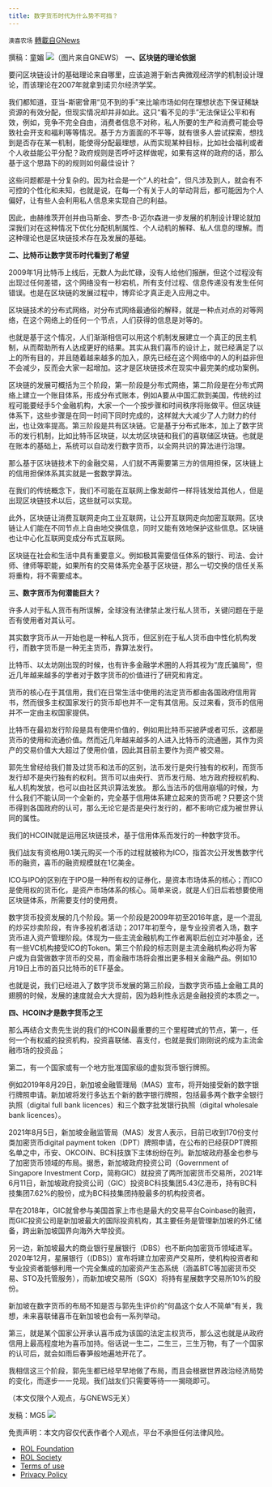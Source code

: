 ```yaml
---
title: 数字货币时代为什么势不可挡？
---
```

`澳喜农场` [轉載自GNews](https://gnews.org/zh-hans/1662959/)

撰稿：童媚
![](https://assets.gnews.org/wp-content/uploads/2021/11/货币之王.png)（图片来自GNEWS）
**一、区块链的理论依据**

要问区块链设计的基础理论来自哪里，应该追溯于新古典微观经济学的机制设计理论，而该理论在2007年就拿到诺贝尔经济学奖。

我们都知道，亚当-斯密曾用“见不到的手”来比喻市场如何在理想状态下保证稀缺资源的有效分配，但现实情况却并非如此。这只“看不见的手”无法保证公平和有效，例如，竞争不完全自由，消费者信息不对称，私人所要的生产和消费可能会导致社会开支和福利等等情况。基于方方面面的不平等，就有很多人尝试探索，想找到是否存在某一机制，能使得分配最理想，从而实现某种目标，比如社会福利或者个人收益能公平分配？政府规则是否呼吁这样做呢，如果有这样的政府的话，那么基于这个思路下的的规则如何最佳设计？

这些问题都是十分复杂的。因为社会是一个“人的社会”，但凡涉及到人，就会有不可控的个性化和未知，也就是说，在每一个有关于人的举动背后，都可能因为个人偏好，让有些人会利用私人信息来实现自己的利益。

因此，由赫维茨开创并由马斯金、罗杰-B-迈尔森进一步发展的机制设计理论就加深我们对在这种情况下优化分配机制属性、个人动机的解释、私人信息的理解。而这种理论也是区块链技术存在及发展的基础。

**二、比特币让数字货币时代看到了希望**

2009年1月比特币上线后，无数人为此忙碌，没有人给他们报酬，但这个过程没有出现过任何差错，这个网络没有一秒宕机，所有支付过程、信息传递没有发生任何错误。也是在区块链的发展过程中，博弈论才真正走入应用之中。

区块链技术的分布式网络，对分布式网络最通俗的解释，就是一种点对点的对等网络，在这个网络上的任何一个节点，人们获得的信息是对等的。

也就是基于这个情况，人们渐渐相信可以用这个机制发展建立一个真正的民主机制，从而帮助所有人达成更好的结果。其实从我们喜币的设计上，就已经满足了以上的所有目的，并且随着越来越多的加入，原先已经在这个网络中的人的利益非但不会减少，反而会大家一起增加。这才是区块链技术在现实中最完美的成功案例。

区块链的发展可概括为三个阶段，第一阶段是分布式网络，第二阶段是在分布式网络上建立一个账目体系，形成分布式账本，例如A要从中国汇款到美国，传统的过程可能要经手5个金融机构，大家一个一个按步骤和时间秩序将账做平。但区块链体系下，这些步骤是在同一时间下同时完成的，这样就大大减少了人力财力的付出，也让效率提高。第三阶段是共有区块链。它是基于分布式账本，加上了数字货币的发行机制，比如比特币区块链，以太坊区块链和我们的喜联储区块链。也就是在账本的基础上，系统可以自动发行数字货币，以全网共识的算法进行治理。

那么基于区块链技术下的金融交易，人们就不再需要第三方的信用担保，区块链上的信用担保体系其实就是一套数学算法。

在我们的传统概念下，我们不可能在互联网上像发邮件一样将钱发给其他人，但是出现区块链技术以后，这些就可以实现。

此外，区块链让消费互联网走向工业互联网，让公开互联网走向加密互联网。区块链让人们能在不同节点上自由地交换信息，同时又能有效地保护这些信息。区块链也让中心化互联网变成分布式互联网。

区块链在社会和生活中具有重要意义。例如极其需要信任体系的银行、司法、会计师、律师等职能，如果所有的交易体系完全基于区块链，那么一切交换的信任关系将重构，将不需要成本。

**三、数字货币为何潜能巨大？**

许多人对于私人货币有所误解，全球没有法律禁止发行私人货币，关键问题在于是否有使用者对其认可。

其实数字货币从一开始也是一种私人货币，但区别在于私人货币由中性化机构发行，而数字货币是一种无主货币，靠算法发行。

比特币、以太坊刚出现的时候，也有许多金融学术圈的人将其视为“庞氏骗局”，但近几年越来越多的学者对于数字货币的价值进行了研究和肯定。

货币的核心在于其信用，我们在日常生活中使用的法定货币都由各国政府信用背书，然而很多主权国家发行的货币却也并不一定有其信用。反过来看，货币的信用并不一定由主权国家提供。

比特币在最初发行阶段是具有使用价值的，例如用比特币买披萨或者可乐，这都是货币的使用和流通价值。然而近几年越来越多的人进入比特币的流通圈，其作为资产的交易价值大大超过了使用价值，因此其目前主要作为资产被交易。

郭先生曾经给我们普及过货币和法币的区别，法币发行是央行独有的权利，而货币发行却不是央行独有的权利。货币可以由央行、货币发行局、地方政府授权机构、私人机构发放，也可以由社区共识算法发放。 那么当法币的信用崩塌的时候，为什么我们不能认同一个全新的，完全基于信用体系建立起来的货币呢？只要这个货币得到各国政府的认可，那么无论它是否是央行发行的，都不影响它成为被世界认同的属性。

我们的HCOIN就是运用区块链技术，基于信用体系而发行的一种数字货币。

我们战友有资格用0.1美元购买一个币的过程就被称为ICO，指首次公开发售数字代币的融资，喜币的融资规模就在1亿美金。

ICO与IPO的区别在于IPO是一种所有权的证券化，是资本市场体系的核心；而ICO是使用权的货币化，是资产市场体系的核心。简单来说，就是人们日后若想要使用区块链体系，所需要支付的使用费。

数字货币投资发展的几个阶段。第一个阶段是2009年初至2016年底，是一个混乱的炒买炒卖阶段，有许多投机者活动；2017年初至今，是专业投资者入场，数字货币进入资产管理阶段。体现为一些主流金融机构工作者离职后创立对冲基金，还有一些VC机构接受ICO的Token。第三个阶段的标志则是主流金融机构必将为客户或为自营做数字货币的交易，而金融市场将会推出更多相关金融产品。例如10月19日上市的首只比特币的ETF基金。

也就是说，我们已经进入了数字货币发展的第三阶段，当数字货币插上金融工具的翅膀的时候，发展的速度就会大大提前，因为趋利性永远是金融投资的本质之一。

**四、HCOIN才是数字货币之王**

那么再结合文贵先生说的我们的HCOIN最重要的三个里程碑式的节点，第一，任何一个有权威的投资机构，投资喜联储、喜支付，也就是我们刚刚说的成为主流金融市场的投资品；

第二，有一个国家或有一个地方批准国家级的虚拟货币银行牌照。

例如2019年8月29日，新加坡金融管理局（MAS）宣布，将开始接受新的数字银行牌照申请。新加坡将发行多达五个新的数字银行牌照，包括最多两个数字全银行执照（digital full bank licences）和三个数字批发银行执照（digital wholesale bank licences）。

2021年8月5日，新加坡金融监管局（MAS）发言人表示，目前已收到170份支付类加密货币digital payment token（DPT）牌照申请，在公布的已经获DPT牌照名单之中，币安、OKCOIN、BC科技旗下主体纷纷在列。新加坡政府基金也参与了加密货币领域的布局。据悉，新加坡政府投资公司（Government of Singapore Investment Corp，简称GIC）就投资了两所加密货币交易所，2021年6月11日，新加坡政府投资公司（GIC）投资BC科技集团5.43亿港币，持有BC科技集团7.62%的股份，成为BC科技集团持股最多的机构投资者。

早在2018年，GIC就曾参与美国首家上市也是最大的交易平台Coinbase的融资，而GIC投资公司是新加坡最大的国际投资机构，其主要任务是管理新加坡的外汇储备，跨出新加坡国界向海外大举投资。

另一边，新加坡最大的商业银行星展银行（DBS）也不断向加密货币领域进军。2020年12月，星展银行（(DBS)）宣布将建立加密资产交易所，使机构投资者和专业投资者能够利用一个完全集成的加密资产生态系统（涵盖BTC等加密货币交易、STO及托管服务），而新加坡交易所（SGX）将持有星展数字交易所10%的股份。

新加坡在数字货币的布局不知是否与郭先生评价的“何晶这个女人不简单”有关，我想，未来喜联储喜币在新加坡也会有一系列举动。

第三，就是某个国家公开承认喜币成为该国的法定主权货币，那么这也就是从政府信用上最高程度地为喜币加持。俗话说一生二，二生三，三生万物，有了一个国家的认可后，就会如雨后春笋般地遍地开花了。

我相信这三个阶段，郭先生都已经早早地做了布局，而且会根据世界政治经济局势的变化，而逐步一一兑现。我们战友们只需要等待一一揭晓即可。

（本文仅限个人观点，与GNEWS无关）

发稿：MG5
![](https://assets.gnews.org/wp-content/uploads/2021/11/澳喜图标2-1-1.jpg)
 

免责声明：本文内容仅代表作者个人观点，平台不承担任何法律风险。

- [ROL Foundation](https://rolfoundation.org/)
- [ROL Society](https://rolsociety.org/)
- [Terms of use](https://gnews.org/terms-of-use-3/)
- [Privacy Policy](https://gnews.org/privacy-policy/)
